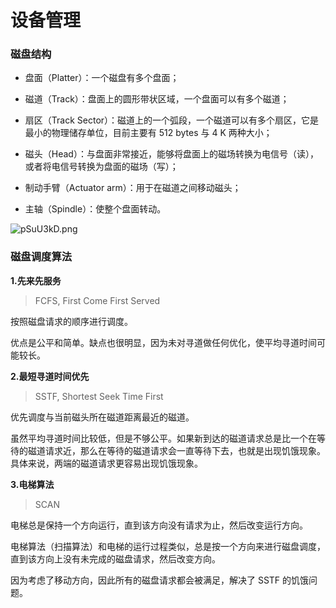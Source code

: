 # 设备管理

### 磁盘结构

- 盘面（Platter）：一个磁盘有多个盘面；
  
- 磁道（Track）：盘面上的圆形带状区域，一个盘面可以有多个磁道；

- 扇区（Track Sector）：磁道上的一个弧段，一个磁道可以有多个扇区，它是最小的物理储存单位，目前主要有 512 bytes 与 4 K 两种大小；

- 磁头（Head）：与盘面非常接近，能够将盘面上的磁场转换为电信号（读），或者将电信号转换为盘面的磁场（写）；

- 制动手臂（Actuator arm）：用于在磁道之间移动磁头；

- 主轴（Spindle）：使整个盘面转动。

![pSuU3kD.png](https://s1.ax1x.com/2023/01/12/pSuU3kD.png)


### 磁盘调度算法


**1.先来先服务**

>FCFS, First Come First Served

按照磁盘请求的顺序进行调度。

优点是公平和简单。缺点也很明显，因为未对寻道做任何优化，使平均寻道时间可能较长。

**2.最短寻道时间优先**

>SSTF, Shortest Seek Time First

优先调度与当前磁头所在磁道距离最近的磁道。

虽然平均寻道时间比较低，但是不够公平。如果新到达的磁道请求总是比一个在等待的磁道请求近，那么在等待的磁道请求会一直等待下去，也就是出现饥饿现象。具体来说，两端的磁道请求更容易出现饥饿现象。

**3.电梯算法**

>SCAN

电梯总是保持一个方向运行，直到该方向没有请求为止，然后改变运行方向。

电梯算法（扫描算法）和电梯的运行过程类似，总是按一个方向来进行磁盘调度，直到该方向上没有未完成的磁盘请求，然后改变方向。

因为考虑了移动方向，因此所有的磁盘请求都会被满足，解决了 SSTF 的饥饿问题。